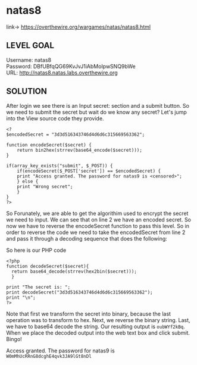 # natas8

link-> https://overthewire.org/wargames/natas/natas8.html

## LEVEL GOAL

Username: natas8 <br>
Password: DBfUBfqQG69KvJvJ1iAbMoIpwSNQ9bWe <br>
URL:      http://natas8.natas.labs.overthewire.org <br>

## SOLUTION

After login we see there is an Input secret: section and a submit button. So we need to submit the secret but wait do we know any secret? Let's jump into the View source code they provide.

```
<?
$encodedSecret = "3d3d516343746d4d6d6c315669563362";

function encodeSecret($secret) {
    return bin2hex(strrev(base64_encode($secret)));
}

if(array_key_exists("submit", $_POST)) {
    if(encodeSecret($_POST['secret']) == $encodedSecret) {
    print "Access granted. The password for natas9 is <censored>";
    } else {
    print "Wrong secret";
    }
}
?>
```
So Forunately, we are able to get the algorithim used to encrypt the secret we need to input. We can see that on line 2 we have an encoded secret. So now we have to reverse the encodeSecret function to pass this level. So in order to reverse the code we need to take the encodedSecret from line 2 and pass it through a decoding sequence that does the following:

So here is our PHP code

```
<?php
function decodeSecret($secret){
  return base64_decode(strrev(hex2bin($secret)));
  }
  
print "The secret is: "; 
print decodeSecret("3d3d516343746d4d6d6c315669563362");
print "\n";
?>
```

Note that first we transform the secret into binary, because the last operation was to transform to hex. Next, we reverse the binary string. Last, we have to base64 decode the string. Our resulting output is `oubWYf2kBq`. When we place the decoded output into the web text box and click submit. Bingo!

Access granted. The password for natas9 is `W0mMhUcRRnG8dcghE4qvk3JA9lGt8nDl`